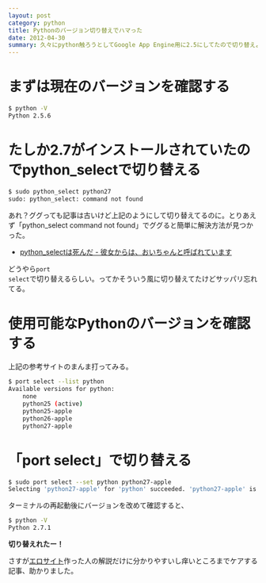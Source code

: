 ```yaml
---
layout: post
category: python
title: Pythonのバージョン切り替えでハマった
date: 2012-04-30
summary: 久々にpython触ろうとしてGoogle App Engine用に2.5にしてたので切り替えようとしたらpython_select使えなくてハマったのでメモ。ってかインストール時にpython_select使ってないから多分ど忘れしてるだけだと思う。
---
```


# まずは現在のバージョンを確認する

```bash
$ python -V
Python 2.5.6
```

# たしか2.7がインストールされていたのでpython_selectで切り替える

```bash
$ sudo python_select python27
sudo: python_select: command not found
```

あれ？ググっても記事は古いけど上記のようにして切り替えてるのに。とりあえず「python_select command not found」でググると簡単に解決方法が見つかった。

* [python_selectは死んだ - 彼女からは、おいちゃんと呼ばれています](http://d.hatena.ne.jp/inouetakuya/20110728/1311852834 'python_selectは死んだ - 彼女からは、おいちゃんと呼ばれています')

どうやら<code class="inline">port select</code>で切り替えるらしい。ってかそういう風に切り替えてたけどサッパリ忘れてる。

# 使用可能なPythonのバージョンを確認する

上記の参考サイトのまんま打ってみる。

```bash
$ port select --list python
Available versions for python:
	none
	python25 (active)
	python25-apple
	python26-apple
	python27-apple
```

# 「port select」で切り替える

```bash
$ sudo port select --set python python27-apple
Selecting 'python27-apple' for 'python' succeeded. 'python27-apple' is now active.
```

ターミナルの再起動後にバージョンを改めて確認すると、

```bash
$ python -V
Python 2.7.1
```

**切り替えれたー！**

さすが[エロサイト][h300]作った人の解説だけに分かりやすいし痒いところまでケアする記事、助かりました。

[h300]: http://d.hatena.ne.jp/inouetakuya/20120331/1333192327 'h300'
